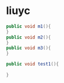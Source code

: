 # liuyc

```java
public void m1(){
}
public void m2(){
}
public void m3(){
}
```

```java
public void test1(){
    
}
```




